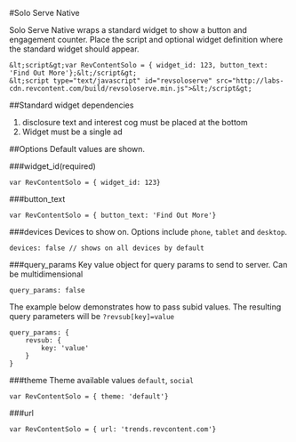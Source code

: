 #Solo Serve Native

Solo Serve Native wraps a standard widget to show a button and engagement counter. Place the script and optional widget definition where the standard widget should appear.

```
&lt;script&gt;var RevContentSolo = { widget_id: 123, button_text: 'Find Out More'};&lt;/script&gt;
&lt;script type="text/javascript" id="revsoloserve" src="http://labs-cdn.revcontent.com/build/revsoloserve.min.js">&lt;/script&gt;
```

##Standard widget dependencies
1. disclosure text and interest cog must be placed at the bottom
2. Widget must be a single ad

##Options
Default values are shown.

###widget_id(required)
```
var RevContentSolo = { widget_id: 123}
```

###button_text
```
var RevContentSolo = { button_text: 'Find Out More'}
```

###devices
Devices to show on. Options include ```phone```, ```tablet``` and ```desktop```.
```
devices: false // shows on all devices by default
```

###query_params
Key value object for query params to send to server. Can be multidimensional
```
query_params: false
```

The example below demonstrates how to pass subid values. The resulting query parameters will be ```?revsub[key]=value```
```
query_params: {
    revsub: {
        key: 'value'
    }
}
```

###theme
Theme available values ```default```, ```social```
```
var RevContentSolo = { theme: 'default'}
```

###url
```
var RevContentSolo = { url: 'trends.revcontent.com'}
```